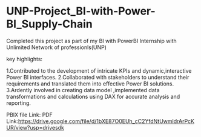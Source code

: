 # UNP-Project_BI-with-Power-BI_Supply-Chain

Completed this project as part of my BI with PowerBI Internship with Unlimited Network of professionls(UNP)

key highlights:

1.Contributed to the development of intricate KPIs and dynamic,interactive Power BI interfaces.
2.Collaborated with stakeholders to understand their requirements and translated them into effective Power BI solutions.
3.Ardently involved in creating data model ,implemented data transformations and calculations using DAX for accurate analysis and reporting.

PBIX file Link:
PDF Link:https://drive.google.com/file/d/1bXE87O0EUh_cC2YfdNtUwmldrArPcKUR/view?usp=drivesdk

